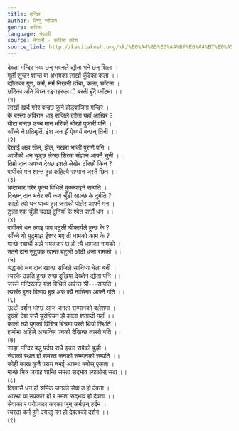 ```yaml
---
title: मन्दिर
author: विष्णु न्यौपाने
genre: कविता
language: नेपाली
source: नेपाली - कविता कोश
source_link: http://kavitakosh.org/kk/%E0%A4%B5%E0%A4%BF%E0%A4%B7%E0%A5%8D%E0%A4%A3%E0%A5%81_%E0%A4%A8%E0%A5%8D%E0%A4%AF%E0%A5%8C%E0%A4%AA%E0%A4%BE%E0%A4%A8%E0%A5%87
---
```


देख्ता मन्दिर भव्य छन् भवनले द्यौता भनें छन् शिला ।  
मूर्ती सुन्दर शान्त वा अभयका लाखौं कुँदेका कला ।।  
द्यौताका गुण, कर्म, मर्म निखनी ढाँचा, कला, छाँटमा ।  
छाँदेका अति विध्न रङ्गहरूल े बस्ती हुँदै फाँटमा ।।  
(१)  
लाखौं खर्च गरेर बन्दछ कुनै होड्बाजिमा मन्दिर ।  
के बस्ला अविराम धाइ सजिलै द्यौता यहाँ आखिर ?  
यौटा बन्दछ उच्च मान भरिको चोखो पुजारी पनि ।  
साँच्चै नै प्रतिमूर्ति, ईश जन झैं ऐश्वर्य बन्छन् तिनी ।।  
(२)  
देखाई अझ खेल, झेल, नखरा भाकी पुराणै पनि ।  
आर्जेको धन चुड्छ लेख्छ शिरमा संज्ञान आफ्नै चुनी ।।  
तिम्रो दान अवश्य देख्छ इशले लेखेर टाँस्छौ किन ?  
पापीको मन शान्त हुन्न कहिल्यै सम्मान जस्तै छिन ।।  
(३)  
भ्रष्टाचार गरेर कृत्य विधिले कुम्ल्याइने सम्पति ।  
दिन्छन् दान भनेर क्यै कण चुँडी सप्रन्छ के दुर्मति ?  
कालो त्यो धन पाच्य हुन्न जसको पोलेर आफ्नै मन ।  
टुक्रा एक चुँडी चढाइ दुनियाँ के श्वेत पार्छौ धन ।।  
(४)  
पापीको धन ल्याइ पाप बटुली श्रीकार्यले हुन्छ के ?  
साँच्चै यो मुटुमाझ ईश्वर भए ती धामको काम के ?  
मान्छे स्वार्थी अझै भयङ्कर छ हो त्यै धामका नामको ।  
उठ्ने दान सुटुक्क खान्छ बटुली ओढी धजा रामको ।।  
(५)  
श्रद्धाको जब दान खान्छ सजिलै सानिध्य चेला बनी ।  
त्यस्कै उन्नति हुन्छ रुन्छ दुखिया देख्तैन द्यौता पनि ।।  
जस्ले मन्दिरलाइ यज्ञ विधिले अर्पन्छ श्री---सम्पति ।  
त्यस्कै हुन्छ विलाप हुन्न अरु क्यै नासिन्छ आफ्नै गति ।।  
(६)  
उल्टो दर्शन भोग्छ आज जनता सम्मानको क्लेशमा ।  
दुख्यो देश जसै युरोपियन झैं काला शताब्दी महाँ ।।  
कालो त्यो युगको विचित्र बिचमा यस्तै थियो स्थिति ।  
हामीमा अहिले अचाक्लि पनको देखिन्छ त्यस्तै गति ।।  
(७)  
साझा मन्दिर बन्नु पर्दछ सधैं इच्छा सबैको बुझी ।  
सेवाको स्थल हो समस्त जनको सम्मानको सम्पति ।।  
कोही काख कुनै पराय नभई आस्था बनोस् एकता ।  
मान्छे भित्र जगाइ शान्ति समता सद्भाव ल्याओस् सदा ।।  
(८)  
विश्वासै धन हो श्रमिक जनको सेवा त हो देवता ।  
आस्था वा उपकार हो र ममता सद्भाव हो देवता ।।  
सेवाका र परोपकार करका जुन् कर्मछन् हर्दम ।  
त्यस्ता कर्म हुने दयालु मन हो देवत्वको दर्शन ।।  
(९)

